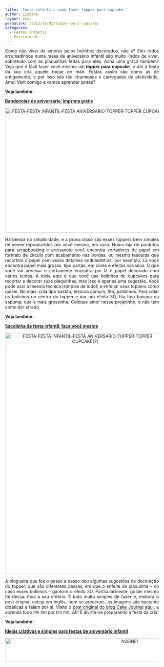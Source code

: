 ```yaml
---
title: 'Festa infantil: como fazer topper para cupcake.'
author: Lidiane
layout: post
permalink: /2015/10/02/topper-para-cupcake/
categories:
  - Festas Infantis
  - Maternidade
---
```

<p align="justify">
  Como não viver de amores pelos bolinhos decorados, não é? Eles todos arrumadinhos numa mesa de aniversário infantil são muito lindos de viver, sobretudo com as plaquinhas feitas para eles. Acha uma graça também? Veja que é fácil fazer você mesma um<strong> <em>topper</em> para cupcake</strong>, e dar a festa da sua cria aquele toque de mãe. Festas assim são como as de antigamente, e por isso são tão charmosas e carregadas de afetividade. Amo! Vem comigo e vamos aprender juntas?
</p>

<p align="justify">
  <strong>Veja também:</strong>
</p>

<p align="justify">
  <a href="http://www.trololodemulher.com.br/2015/09/04/bandeirolas-de-aniversario/" target="_blank" rel="noopener noreferrer"><strong>Bandeirolas de aniversário: imprima grátis</strong></a>
</p>

<p align="center">
  <a href="https://www.trololodemulher.com.br/2015/10/FESTA-FESTA-INFANTIL-FESTA-ANIVERSARIO-TOPPER-TOPPER-CUPCAKE.jpg"><img class="alignnone size-full wp-image-11539" src="https://www.trololodemulher.com.br/2015/10/FESTA-FESTA-INFANTIL-FESTA-ANIVERSARIO-TOPPER-TOPPER-CUPCAKE.jpg" alt="FESTA-FESTA INFANTIL-FESTA ANIVERSARIO-TOPPER-TOPPER CUPCAKE" width="525" height="407" /></a>
</p>

<p align="justify">
  Há beleza na simplicidade, e a prova disso são esses toppers bem simples de serem reproduzidos por você mesma, em casa. Numa loja de produtos para scrapbooking e artesanato você encontra cortadores de papel em formato de círculo com acabamento nas bordas, ou mesmo tesouras que recortam o papel com esses detalhes onduladinhos, por exemplo. Lá você encontra papel mais grosso, tipo cartão, em cores e efeitos variados. O que você vai precisar e certamente encontra por lá é papel decorado com vários temas. A ideia aqui é que você use bolinhos de cupcakes para recortar e decorar suas plaquinhas, mas isso é apenas uma sugestão. Você pode usar a mesma técnica (simples de tudo!) e enfeitar seus toppers como quiser. No mais: cola tipo bastão, tesoura comum, fita, palitinhos. Para colar os bolinhos no centro do topper e dar um efeito 3D, fita tipo banana ou espuma, que é mais grossinha. Coloque amor nesse projetinho, e não tem como dar errado.
</p>

<p align="justify">
  <strong>Veja também:</strong>
</p>

<p align="justify">
  <a href="http://www.trololodemulher.com.br/2015/08/07/sacolinha-de-festa-infantil/" target="_blank" rel="noopener noreferrer"><strong>Sacolinha de festa infantil: faça você mesma</strong></a>
</p>

<p align="center">
  <a href="https://www.trololodemulher.com.br/2015/10/FESTA-FESTA-INFANTIL-FESTA-ANIVERSARIO-TOPPER-TOPPER-CUPCAKE2.jpg"><img class="alignnone size-full wp-image-11540" src="https://www.trololodemulher.com.br/2015/10/FESTA-FESTA-INFANTIL-FESTA-ANIVERSARIO-TOPPER-TOPPER-CUPCAKE2.jpg" alt="FESTA-FESTA INFANTIL-FESTA ANIVERSARIO-TOPPER-TOPPER CUPCAKE[2]" width="525" height="788" /></a>
</p>

<p align="justify">
  A blogueira que fez o passo a passo deu algumas sugestões de decoração do topper, que são diferentes dessas, em que o enfeite da plaquinha – no caso esses bolinhos – ganham o efeito 3D. Particularmente, gostei mesmo foi dessa. Fica a seu critério. É tudo muito simples de fazer e, embora o post original esteja em inglês, nem se preocupe, as imagens são bastante didáticas e falam por si. Visite o <a href="http://cakejournal.com/tutorials/how-to-make-cupcake-paper-toppers/" target="_blank" rel="noopener noreferrer">post original do blog Cake Journal aqui</a>, e aprenda tudo <em>tim tim por tim tim</em>. Ah! E divirta-se preparando a festa da cria!
</p>

<p align="justify">
  <strong>Veja também:</strong>
</p>

<p align="justify">
  <a href="http://www.trololodemulher.com.br/2011/05/23/festas-aniversario-infantil/" target="_blank" rel="noopener noreferrer"><strong>Ideias criativas e simples para festas de aniversário infantil</strong></a>
</p>

<p align="center">
  <a href="http://feedburner.google.com/fb/a/mailverify?uri=blogBichaFemea&loc=en_US" target="_blank" rel="noopener noreferrer"><img class="alignnone size-full wp-image-10439" src="https://www.trololodemulher.com.br/2014/09/ASSINE.png" alt="ASSINE!" width="800" height="78" /></a>
</p>

<p align="justify">